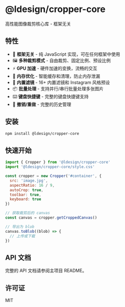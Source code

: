 # @ldesign/cropper-core

高性能图像裁剪核心库 - 框架无关

## 特性

- 🎯 **框架无关** - 纯 JavaScript 实现，可在任何框架中使用
- 🖼️ **多种裁剪模式** - 自由裁剪、固定比例、预设比例
- ⚡ **GPU 加速** - 硬件加速的变换，流畅的交互
- 💾 **内存优化** - 智能缓存和清理，防止内存泄漏
- 🎨 **内置滤镜** - 16+ 内置滤镜和 Instagram 风格预设
- 📦 **批量处理** - 支持并行/串行批量处理多张图片
- ⌨️ **键盘快捷键** - 完整的键盘快捷键支持
- 📜 **撤销/重做** - 完整的历史管理

## 安装

```bash
npm install @ldesign/cropper-core
```

## 快速开始

```javascript
import { Cropper } from '@ldesign/cropper-core'
import '@ldesign/cropper-core/style.css'

const cropper = new Cropper('#container', {
  src: 'image.jpg',
  aspectRatio: 16 / 9,
  autoCrop: true,
  toolbar: true,
  keyboard: true
})

// 获取裁剪后的 canvas
const canvas = cropper.getCroppedCanvas()

// 导出为 blob
canvas.toBlob((blob) => {
  // 上传或下载
})
```

## API 文档

完整的 API 文档请参阅主项目 README。

## 许可证

MIT

